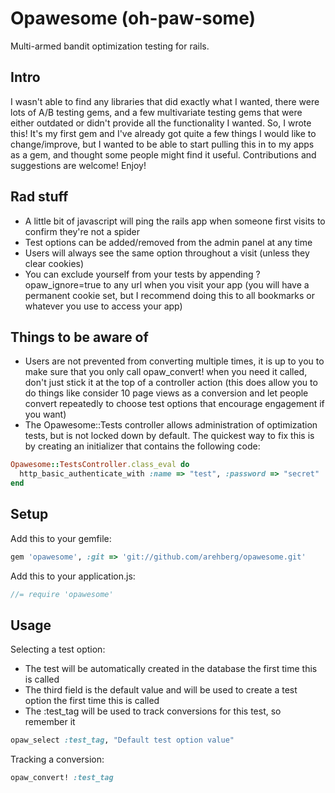 # Opawesome (oh-paw-some)

Multi-armed bandit optimization testing for rails.

## Intro
I wasn't able to find any libraries that did exactly what I wanted, there were lots of A/B testing gems, and a few multivariate testing gems that were either outdated or didn't provide all the functionality I wanted. So, I wrote this! It's my first gem and I've already got quite a few things I would like to change/improve, but I wanted to be able to start pulling this in to my apps as a gem, and thought some people might find it useful. Contributions and suggestions are welcome! Enjoy!

## Rad stuff
- A little bit of javascript will ping the rails app when someone first visits to confirm they're not a spider
- Test options can be added/removed from the admin panel at any time
- Users will always see the same option throughout a visit (unless they clear cookies)
- You can exclude yourself from your tests by appending ?opaw_ignore=true to any url when you visit your app (you will have a permanent cookie set, but I recommend doing this to all bookmarks or whatever you use to access your app)

## Things to be aware of
- Users are not prevented from converting multiple times, it is up to you to make sure that you only call opaw_convert! when you need it called, don't just stick it at the top of a controller action (this does allow you to do things like consider 10 page views as a conversion and let people convert repeatedly to choose test options that encourage engagement if you want)
- The Opawesome::Tests controller allows administration of optimization tests, but is not locked down by default. The quickest way to fix this is by creating an initializer that contains the following code:

```ruby
Opawesome::TestsController.class_eval do
  http_basic_authenticate_with :name => "test", :password => "secret"
end
```

## Setup

Add this to your gemfile:

```ruby
gem 'opawesome', :git => 'git://github.com/arehberg/opawesome.git'
```

Add this to your application.js:

```javascript
//= require 'opawesome'
```

## Usage

Selecting a test option:
  - The test will be automatically created in the database the first time this is called
  - The third field is the default value and will be used to create a test option the first time this is called
  - The :test_tag will be used to track conversions for this test, so remember it

```ruby
opaw_select :test_tag, "Default test option value"
```

Tracking a conversion:

```ruby
opaw_convert! :test_tag
```
